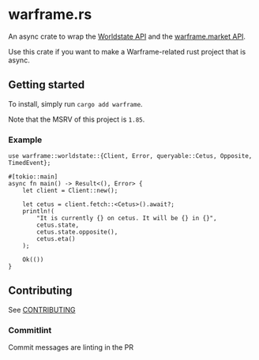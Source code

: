 # warframe.rs

An async crate to wrap the [Worldstate API](https://docs.warframestat.us) and the [warframe.market API](https://42bytes.notion.site/WFM-Api-v2-Documentation-5d987e4aa2f74b55a80db1a09932459d).

Use this crate if you want to make a Warframe-related rust project that is async.

## Getting started
To install, simply run `cargo add warframe`.

Note that the MSRV of this project is `1.85`.

### Example
```rust,no_run
use warframe::worldstate::{Client, Error, queryable::Cetus, Opposite, TimedEvent};

#[tokio::main]
async fn main() -> Result<(), Error> {
    let client = Client::new();

    let cetus = client.fetch::<Cetus>().await?;
    println!(
        "It is currently {} on cetus. It will be {} in {}",
        cetus.state,
        cetus.state.opposite(),
        cetus.eta()
    );

    Ok(())
}
```

## Contributing
See [CONTRIBUTING](CONTRIBUTING.md)

### Commitlint

Commit messages are linting in the PR
